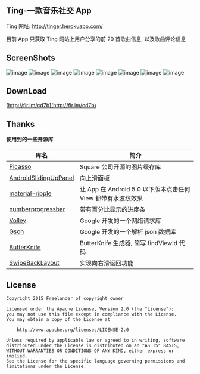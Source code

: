 ## Ting-一款音乐社交 App

Ting 网址: http://tinger.herokuapp.com/

目前 App 只获取 Ting 网站上用户分享的前 20 首歌曲信息, 以及歌曲评论信息

## ScreenShots
![image](https://github.com/Freelander/ting/blob/master/screenshots/1.png)
![image](https://github.com/Freelander/ting/blob/master/screenshots/2.png)
![image](https://github.com/Freelander/ting/blob/master/screenshots/3.png)
![image](https://github.com/Freelander/ting/blob/master/screenshots/4.png)
![image](https://github.com/Freelander/ting/blob/master/screenshots/5.png)
![image](https://github.com/Freelander/ting/blob/master/screenshots/6.png)
![image](https://github.com/Freelander/ting/blob/master/screenshots/7.png)
![image](https://github.com/Freelander/ting/blob/master/screenshots/8.png)


## DownLoad

[http://fir.im/cd7b](http://fir.im/cd7b)

## Thanks

**使用到的一些开源库** 

库名 | 简介
---- | ----
[Picasso](https://github.com/square/picasso) | Square 公司开源的图片缓存库
[AndroidSlidingUpPanel](https://github.com/umano/AndroidSlidingUpPanel) | 向上滑面板
[material-ripple](https://github.com/balysv/material-ripple) | 让 App 在 Android 5.0 以下版本点击任何 View 都带有水波纹效果
[numberprogressbar](https://github.com/daimajia/NumberProgressBar) | 带有百分比显示的进度条
[Volley](https://github.com/mcxiaoke/android-volley) | Google 开发的一个网络请求库
[Gson](https://github.com/google/gson) | Google 开发的一个解析 json 数据库
[ButterKnife](https://github.com/avast/android-butterknife-zelezny) | ButterKnife 生成器, 简写 findViewId 代码
[SwipeBackLayout](https://github.com/ikew0ng/SwipeBackLayout) | 实现向右滑返回功能


## License

```
Copyright 2015 Freelander of copyright owner

Licensed under the Apache License, Version 2.0 (the "License");
you may not use this file except in compliance with the License.
You may obtain a copy of the License at

    http://www.apache.org/licenses/LICENSE-2.0

Unless required by applicable law or agreed to in writing, software
distributed under the License is distributed on an "AS IS" BASIS,
WITHOUT WARRANTIES OR CONDITIONS OF ANY KIND, either express or implied.
See the License for the specific language governing permissions and
limitations under the License.
```
